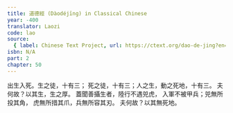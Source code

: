 ```yaml
---
title: 道德經 (Dàodéjīng) in Classical Chinese
year: -400
translator: Laozi
code: lao
source:
  { label: Chinese Text Project, url: https://ctext.org/dao-de-jing?en=off }
isbn: N/A
part: 2
chapter: 50
---
```


出生入死。生之徒，十有三；
死之徒，十有三；人之生，動之死地，十有三。
夫何故？以其生，生之厚。
蓋聞善攝生者，陸行不遇兕虎，
入軍不被甲兵；兕無所投其角，
虎無所措其爪，兵無所容其刃。
夫何故？以其無死地。
